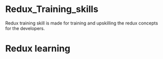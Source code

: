 # Redux_Training_skills
Redux training skill is made for training and upskilling the redux concepts for the developers.

# Redux learning 